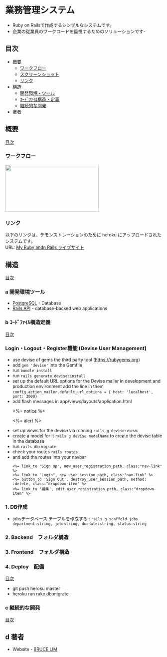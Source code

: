 # 業務管理システム

- Ruby on Railsで作成するシンプルなシステムです。<br>
- 企業の従業員のワークロードを監視するためのソリューションです- 

## 目次

- [概要](#概要)
  - [ワークフロー](#ワークフロー)
  - [スクリーンショット](#スクリーンショット)
  - [リンク](#リンク)
- [構造](#構造)
  - [開発環境・ツール](#a-開発環境ツール)
  - [ｺｰﾄﾞﾌｧｲﾙ構造・定義](#b-ｺｰﾄﾞﾌｧｲﾙ構造定義)
  - [継続的な開発](#c-継続的な開発)
- [著者](#d-著者)


## 概要
[目次](#目次)

### ワークフロー
<image style="width:300px;height:150px" src="./documents/flow.png" />

### リンク
  以下のリンクは、デモンストレーションのために heroku にアップロードされたシステムです。<br>
  URL: [My Ruby andn Rails ライブサイト](https://rubyonrails-project.herokuapp.com/jobs)

## 構造
[目次](#目次)
### a 開発環境ツール

- [PostgreSQL](https://www.postgresql.org/) - Database
- [Rails API](https://api.rubyonrails.org/) - database-backed web applications


### b ｺｰﾄﾞﾌｧｲﾙ構造定義
[目次](#目次)

### Login・Logout・Register機能 (Devise User Management)
  - use devise of gems the third party tool (https://rubygems.org)
  - add `gem 'devise'` into the Gemfile
  - run `bundle install`
  - run `rails generate devise:install` 
  - set up the default URL options for the Devise mailer in development and production environment
    add the line in them `config.action_mailer.default_url_options = { host: 'localhost', port: 3000}`
  - add flash messages in app/views/layouts/application.html
    <p class="notice"><%= notice %></p>
    <p class="alert"><%= alert %></p>
  - set up views for the devise via running `rails g devise:views`
  - create a model for it `rails g devise modelName` to create the devise table in the database
  - run `rails db:migrate`
  - check your routes `rails routes`
  - and add the routes into your navbar
    ```rubygems
	<%= link_to "Sign Up", new_user_registration_path, class:"nav-link" %>
	<%= link_to "Login", new_user_session_path, class:"nav-link" %>
	<%= button_to 'Sign Out', destroy_user_session_path, method: :delete, class:"dropdown-item" %>
	<%= link_to '編集', edit_user_registration_path, class:"dropdown-item" %>
    ```	
  


### 1. DB作成
  - jobsデータベース テーブルを作成する : `rails g scaffold jobs department:string, job:string, duedate:string, status:string`
  
  
### 2. Backend　フォルダ構造 

### 3. Frontend　フォルダ構造 

### 4. Deploy　配備 
[目次](#目次)

  - git push heroku master 
  - heroku run rake db:migrate 
	
### c 継続的な開発
[目次](#目次)


## d 著者

- Website - [BRUCE LIM](https://potatoscript.github.io/resume/)
